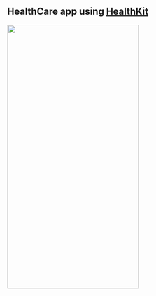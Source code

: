 ## HealthCare app using [HealthKit](https://developer.apple.com/documentation/healthkit)
<img src = "https://user-images.githubusercontent.com/49866616/229618071-3cd86fcc-c1da-4934-a90f-83ffaf9649ea.png" width="300" height="600" />
